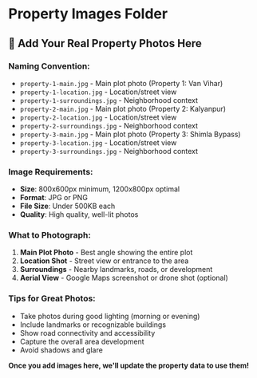 # Property Images Folder

## 📸 **Add Your Real Property Photos Here**

### **Naming Convention:**
- `property-1-main.jpg` - Main plot photo (Property 1: Van Vihar)
- `property-1-location.jpg` - Location/street view
- `property-1-surroundings.jpg` - Neighborhood context
- `property-2-main.jpg` - Main plot photo (Property 2: Kalyanpur)
- `property-2-location.jpg` - Location/street view
- `property-2-surroundings.jpg` - Neighborhood context
- `property-3-main.jpg` - Main plot photo (Property 3: Shimla Bypass)
- `property-3-location.jpg` - Location/street view
- `property-3-surroundings.jpg` - Neighborhood context

### **Image Requirements:**
- **Size**: 800x600px minimum, 1200x800px optimal
- **Format**: JPG or PNG
- **File Size**: Under 500KB each
- **Quality**: High quality, well-lit photos

### **What to Photograph:**
1. **Main Plot Photo** - Best angle showing the entire plot
2. **Location Shot** - Street view or entrance to the area
3. **Surroundings** - Nearby landmarks, roads, or development
4. **Aerial View** - Google Maps screenshot or drone shot (optional)

### **Tips for Great Photos:**
- Take photos during good lighting (morning or evening)
- Include landmarks or recognizable buildings
- Show road connectivity and accessibility
- Capture the overall area development
- Avoid shadows and glare

**Once you add images here, we'll update the property data to use them!** 